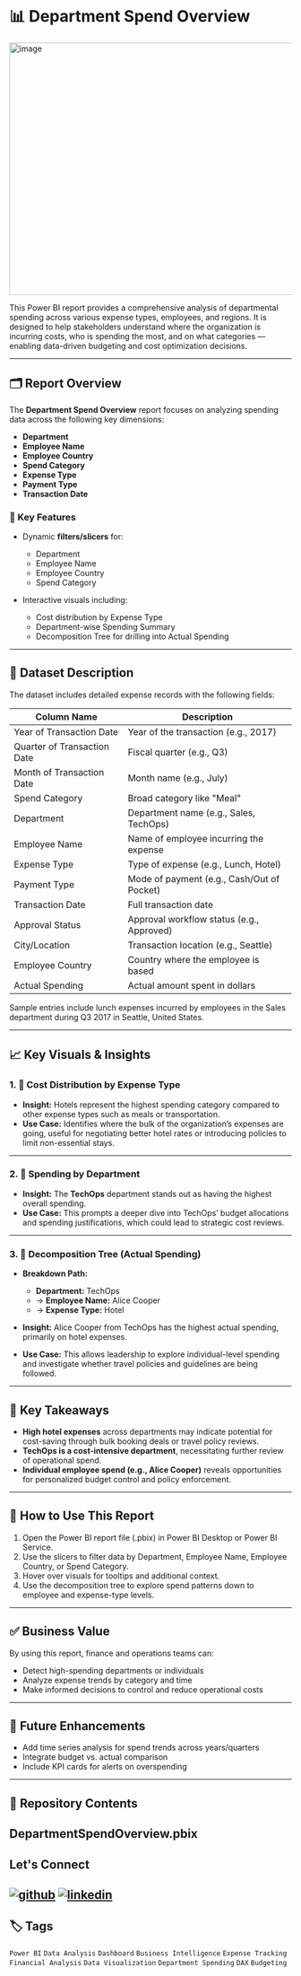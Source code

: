 # 📊 Department Spend Overview 
<img width="800" height="450" alt="image" src="https://github.com/user-attachments/assets/ffa1cb50-5c66-4ed1-baf7-fae29094aec0" />


This Power BI report provides a comprehensive analysis of departmental spending across various expense types, employees, and regions. It is designed to help stakeholders understand where the organization is incurring costs, who is spending the most, and on what categories — enabling data-driven budgeting and cost optimization decisions.

---

## 🗂️ Report Overview

The **Department Spend Overview** report focuses on analyzing spending data across the following key dimensions:

- **Department**
- **Employee Name**
- **Employee Country**
- **Spend Category**
- **Expense Type**
- **Payment Type**
- **Transaction Date**

### 🎯 Key Features

- Dynamic **filters/slicers** for:
  - Department
  - Employee Name
  - Employee Country
  - Spend Category

- Interactive visuals including:
  - Cost distribution by Expense Type
  - Department-wise Spending Summary
  - Decomposition Tree for drilling into Actual Spending

---

## 📅 Dataset Description

The dataset includes detailed expense records with the following fields:

| Column Name               | Description |
|---------------------------|-------------|
| Year of Transaction Date  | Year of the transaction (e.g., 2017) |
| Quarter of Transaction Date | Fiscal quarter (e.g., Q3) |
| Month of Transaction Date | Month name (e.g., July) |
| Spend Category            | Broad category like "Meal" |
| Department                | Department name (e.g., Sales, TechOps) |
| Employee Name             | Name of employee incurring the expense |
| Expense Type              | Type of expense (e.g., Lunch, Hotel) |
| Payment Type              | Mode of payment (e.g., Cash/Out of Pocket) |
| Transaction Date          | Full transaction date |
| Approval Status           | Approval workflow status (e.g., Approved) |
| City/Location             | Transaction location (e.g., Seattle) |
| Employee Country          | Country where the employee is based |
| Actual Spending           | Actual amount spent in dollars |

Sample entries include lunch expenses incurred by employees in the Sales department during Q3 2017 in Seattle, United States.

---

## 📈 Key Visuals & Insights

### 1. 💸 **Cost Distribution by Expense Type**

- **Insight:** Hotels represent the highest spending category compared to other expense types such as meals or transportation.
- **Use Case:** Identifies where the bulk of the organization’s expenses are going, useful for negotiating better hotel rates or introducing policies to limit non-essential stays.

---

### 2. 🏢 **Spending by Department**

- **Insight:** The **TechOps** department stands out as having the highest overall spending.
- **Use Case:** This prompts a deeper dive into TechOps’ budget allocations and spending justifications, which could lead to strategic cost reviews.

---

### 3. 🌲 **Decomposition Tree (Actual Spending)**

- **Breakdown Path:**
  - **Department:** TechOps  
  - → **Employee Name:** Alice Cooper  
  - → **Expense Type:** Hotel

- **Insight:** Alice Cooper from TechOps has the highest actual spending, primarily on hotel expenses.
- **Use Case:** This allows leadership to explore individual-level spending and investigate whether travel policies and guidelines are being followed.

---

## 🧭 Key Takeaways

- **High hotel expenses** across departments may indicate potential for cost-saving through bulk booking deals or travel policy reviews.
- **TechOps is a cost-intensive department**, necessitating further review of operational spend.
- **Individual employee spend (e.g., Alice Cooper)** reveals opportunities for personalized budget control and policy enforcement.

---

## 📂 How to Use This Report

1. Open the Power BI report file (.pbix) in Power BI Desktop or Power BI Service.
2. Use the slicers to filter data by Department, Employee Name, Employee Country, or Spend Category.
3. Hover over visuals for tooltips and additional context.
4. Use the decomposition tree to explore spend patterns down to employee and expense-type levels.

---

## ✅ Business Value

By using this report, finance and operations teams can:

- Detect high-spending departments or individuals
- Analyze expense trends by category and time
- Make informed decisions to control and reduce operational costs

---

## 📌 Future Enhancements

- Add time series analysis for spend trends across years/quarters
- Integrate budget vs. actual comparison
- Include KPI cards for alerts on overspending

---


## 📁 Repository Contents

DepartmentSpendOverview.pbix     
---
## Let's Connect
[![github](https://img.shields.io/badge/github-181717?style=for-the-badge&logo=github&logoColor=white)](https://github.com/ahammedjaleel)
[![linkedin](https://img.shields.io/badge/linkedin-0A66C2?style=for-the-badge&logo=linkedin&logoColor=white)](https://www.linkedin.com/in/ahammed-jaleel-33772b5b/)
---
## 🏷️ Tags

`Power BI` `Data Analysis` `Dashboard` `Business Intelligence` `Expense Tracking`  
`Financial Analysis` `Data Visualization` `Department Spending` `DAX` `Budgeting`



